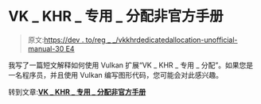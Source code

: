 # VK _ KHR _ 专用 _ 分配非官方手册

> 原文:[https://dev . to/reg _ _/vkkhrdedicatedallocation-unofficial-manual-30 E4](https://dev.to/reg__/vkkhrdedicatedallocation-unofficial-manual-30e4)

我写了一篇短文解释如何使用 Vulkan 扩展“VK _ KHR _ 专用 _ 分配”。如果您是一名程序员，并且使用 Vulkan 编写图形代码，您可能会对此感兴趣。

转到文章:[**VK _ KHR _ 专用 _ 分配非官方手册**](http://asawicki.info/articles/VK_KHR_dedicated_allocation.php5)